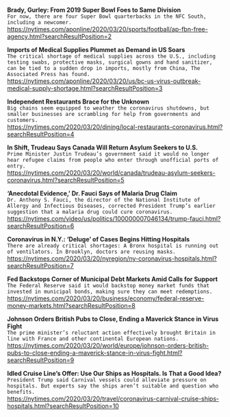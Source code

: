 **Brady, Gurley: From 2019 Super Bowl Foes to Same Division**\
`For now, there are four Super Bowl quarterbacks in the NFC South, including a newcomer. `\
https://nytimes.com/aponline/2020/03/20/sports/football/ap-fbn-free-agency.html?searchResultPosition=2

**Imports of Medical Supplies Plummet as Demand in US Soars**\
`The critical shortage of medical supplies across the U.S., including testing swabs, protective masks, surgical gowns and hand sanitizer, can be tied to a sudden drop in imports, mostly from China, The Associated Press has found.`\
https://nytimes.com/aponline/2020/03/20/us/bc-us-virus-outbreak-medical-supply-shortage.html?searchResultPosition=3

**Independent Restaurants Brace for the Unknown**\
`Big chains seem equipped to weather the coronavirus shutdowns, but smaller businesses are scrambling for help from governments and customers.`\
https://nytimes.com/2020/03/20/dining/local-restaurants-coronavirus.html?searchResultPosition=4

**In Shift, Trudeau Says Canada Will Return Asylum Seekers to U.S.**\
`Prime Minister Justin Trudeau’s government said it would no longer hear refugee claims from people who enter through unofficial ports of entry.`\
https://nytimes.com/2020/03/20/world/canada/trudeau-asylum-seekers-coronavirus.html?searchResultPosition=5

**‘Anecdotal Evidence,’ Dr. Fauci Says of Malaria Drug Claim**\
`Dr. Anthony S. Fauci, the director of the National Institute of Allergy and Infectious Diseases, corrected President Trump’s earlier suggestion that a malaria drug could cure coronavirus.`\
https://nytimes.com/video/us/politics/100000007046134/trump-fauci.html?searchResultPosition=6

**Coronavirus in N.Y.: ‘Deluge’ of Cases Begins Hitting Hospitals**\
`There are already critical shortages: A Bronx hospital is running out of ventilators. In Brooklyn, doctors are reusing masks.`\
https://nytimes.com/2020/03/20/nyregion/ny-coronavirus-hospitals.html?searchResultPosition=7

**Fed Backstops Corner of Municipal Debt Markets Amid Calls for Support**\
`The Federal Reserve said it would backstop money market funds that invested in municipal bonds, making sure they can meet redemptions.`\
https://nytimes.com/2020/03/20/business/economy/federal-reserve-money-markets.html?searchResultPosition=8

**Johnson Orders British Pubs to Close, Ending a Maverick Stance in Virus Fight**\
`The prime minister’s reluctant action effectively brought Britain in line with France and other continental European nations.`\
https://nytimes.com/2020/03/20/world/europe/johnson-orders-british-pubs-to-close-ending-a-maverick-stance-in-virus-fight.html?searchResultPosition=9

**Idled Cruise Line’s Offer: Use Our Ships as Hospitals. Is That a Good Idea?**\
`President Trump said Carnival vessels could alleviate pressure on hospitals. But experts say the ships aren’t suitable and question who benefits.`\
https://nytimes.com/2020/03/20/travel/coronavirus-carnival-cruise-ships-hospitals.html?searchResultPosition=10

